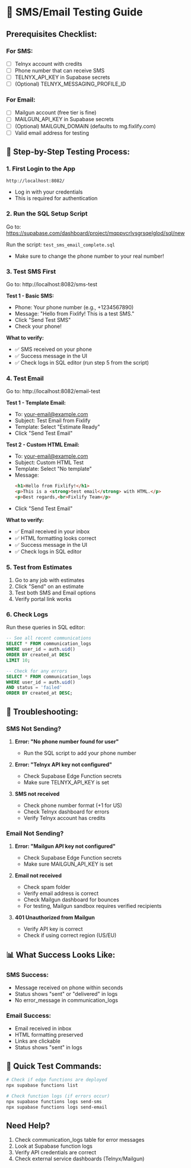 # 📱 SMS/Email Testing Guide

## Prerequisites Checklist:

### For SMS:
- [ ] Telnyx account with credits
- [ ] Phone number that can receive SMS
- [ ] TELNYX_API_KEY in Supabase secrets
- [ ] (Optional) TELNYX_MESSAGING_PROFILE_ID

### For Email:
- [ ] Mailgun account (free tier is fine)
- [ ] MAILGUN_API_KEY in Supabase secrets
- [ ] (Optional) MAILGUN_DOMAIN (defaults to mg.fixlify.com)
- [ ] Valid email address for testing

## 🧪 Step-by-Step Testing Process:

### 1. First Login to the App
```
http://localhost:8082/
```
- Log in with your credentials
- This is required for authentication

### 2. Run the SQL Setup Script
Go to: https://supabase.com/dashboard/project/mqppvcrlvsgrsqelglod/sql/new

Run the script: `test_sms_email_complete.sql`
- Make sure to change the phone number to your real number!

### 3. Test SMS First
Go to: http://localhost:8082/sms-test

**Test 1 - Basic SMS:**
- Phone: Your phone number (e.g., +1234567890)
- Message: "Hello from Fixlify! This is a test SMS."
- Click "Send Test SMS"
- Check your phone!

**What to verify:**
- ✅ SMS received on your phone
- ✅ Success message in the UI
- ✅ Check logs in SQL editor (run step 5 from the script)

### 4. Test Email
Go to: http://localhost:8082/email-test

**Test 1 - Template Email:**
- To: your-email@example.com
- Subject: Test Email from Fixlify
- Template: Select "Estimate Ready"
- Click "Send Test Email"

**Test 2 - Custom HTML Email:**
- To: your-email@example.com
- Subject: Custom HTML Test
- Template: Select "No template"
- Message: 
  ```html
  <h1>Hello from Fixlify!</h1>
  <p>This is a <strong>test email</strong> with HTML.</p>
  <p>Best regards,<br>Fixlify Team</p>
  ```
- Click "Send Test Email"

**What to verify:**
- ✅ Email received in your inbox
- ✅ HTML formatting looks correct
- ✅ Success message in the UI
- ✅ Check logs in SQL editor

### 5. Test from Estimates
1. Go to any job with estimates
2. Click "Send" on an estimate
3. Test both SMS and Email options
4. Verify portal link works

### 6. Check Logs
Run these queries in SQL editor:

```sql
-- See all recent communications
SELECT * FROM communication_logs 
WHERE user_id = auth.uid() 
ORDER BY created_at DESC 
LIMIT 10;

-- Check for any errors
SELECT * FROM communication_logs 
WHERE user_id = auth.uid() 
AND status = 'failed'
ORDER BY created_at DESC;
```

## 🐛 Troubleshooting:

### SMS Not Sending?
1. **Error: "No phone number found for user"**
   - Run the SQL script to add your phone number
   
2. **Error: "Telnyx API key not configured"**
   - Check Supabase Edge Function secrets
   - Make sure TELNYX_API_KEY is set

3. **SMS not received**
   - Check phone number format (+1 for US)
   - Check Telnyx dashboard for errors
   - Verify Telnyx account has credits

### Email Not Sending?
1. **Error: "Mailgun API key not configured"**
   - Check Supabase Edge Function secrets
   - Make sure MAILGUN_API_KEY is set

2. **Email not received**
   - Check spam folder
   - Verify email address is correct
   - Check Mailgun dashboard for bounces
   - For testing, Mailgun sandbox requires verified recipients

3. **401 Unauthorized from Mailgun**
   - Verify API key is correct
   - Check if using correct region (US/EU)

## 📊 What Success Looks Like:

### SMS Success:
- Message received on phone within seconds
- Status shows "sent" or "delivered" in logs
- No error_message in communication_logs

### Email Success:
- Email received in inbox
- HTML formatting preserved
- Links are clickable
- Status shows "sent" in logs

## 🎯 Quick Test Commands:

```bash
# Check if edge functions are deployed
npx supabase functions list

# Check function logs (if errors occur)
npx supabase functions logs send-sms
npx supabase functions logs send-email
```

## Need Help?
1. Check communication_logs table for error messages
2. Look at Supabase function logs
3. Verify API credentials are correct
4. Check external service dashboards (Telnyx/Mailgun)

